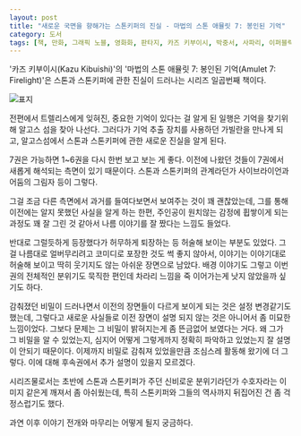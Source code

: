 ```yaml
---
layout: post
title: "새로운 국면을 향해가는 스톤키퍼의 진실 - 마법의 스톤 애뮬릿 7: 봉인된 기억"
category: 도서
tags: [책, 만화, 그래픽 노블, 영화화, 판타지, 카즈 키부이시, 박중서, 사파리, 이퍼블릭, 서평]
---
```


'카즈 키부이시(Kazu Kibuishi)'의
'마법의 스톤 애뮬릿 7: 봉인된 기억(Amulet 7: Firelight)'은
스톤과 스톤키퍼에 관한 진실이 드러나는 시리즈 일곱번째 책이다.

![표지](https://lh3.googleusercontent.com/yLZskCtVarP3u-m5-VPXvBjrfUL7Epag11a_HVOlQ1oH1IOd-Xq-TWM-IWmG4V2ox_N5a34OZAFGhg=s480)

전편에서 트렐리스에게 잊혀진, 중요한 기억이 있다는 걸 알게 된 일행은
기억을 찾기위해 알고스 섬을 찾아 나선다.
그러다가 기억 추출 장치를 사용하던 가빌란을 만나게 되고,
알고스섬에서 스톤과 스톤키퍼에 관한 새로운 진실을 알게 된다.

7권은 가능하면 1~6권을 다시 한번 보고 보는 게 좋다.
이전에 나왔던 것들이 7권에서 새롭게 해석되는 측면이 있기 때문이다.
스톤과 스톤키퍼의 관계라던가
사이브라이언과 어둠의 그림자 등이 그렇다.

그걸 조금 다른 측면에서 과거를 들여다보면서 보여주는 것이 꽤 괜찮았는데,
그를 통해 이전에는 알지 못했던 사실을 알게 하는 한편,
주인공이 원치않는 감정에 휩쌓이게 되는 과정도 꽤 잘 그린 것 같아서
나름 이야기를 잘 짰다는 느낌도 들었다.

반대로 그럴듯하게 등장했다가 허무하게 퇴장하는 등 허술해 보이는 부분도 있었다.
그걸 나름대로 얼버무리려고 코미디로 포장한 것도 썩 좋지 않아서,
이야기는 이야기대로 허술해 보이고 딱히 웃기지도 않는 아쉬운 장면으로 남았다.
배경 이야기도 그렇고 이번권의 전체적인 분위기도 묵직한 편인데
차라리 느낌을 죽 이어가는게 낫지 않았을까 싶기도 하다.

감춰졌던 비밀이 드러나면서 이전의 장면들이 다르게 보이게 되는 것은 설정 변경같기도 했는데,
그렇다고 새로운 사실들로 이전 장면이 설명 되지 않는 것은 아니어서 좀 미묘한 느낌이었다.
그보다 문제는 그 비밀이 밝혀지는게 좀 뜬금없어 보였다는 거다.
왜 그가 그 비밀을 알 수 있었는지,
심지어 어떻게 그렇게까지 정확히 파악하고 있었는지 잘 설명이 안되기 때문이다.
이제까지 비밀로 감춰져 있었을만큼 조심스레 활동해 왔기에 더 그렇다.
이에 대해 후속권에서 추가 설명이 있을지 모르겠다.

시리즈물로서는 초반에 스톤과 스톤키퍼가 주던 신비로운 분위기라던가
수호자라는 이미지 같은게 깨져서 좀 아쉬웠는데,
특히 스톤키퍼와 그들의 역사까지 뒤집어진 건 좀 걱정스럽기도 했다.

과연 이후 이야기 전개와 마무리는 어떻게 될지 궁금하다.
